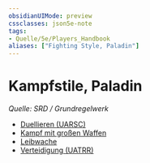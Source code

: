 ```yaml
---
obsidianUIMode: preview
cssclasses: json5e-note
tags:
- Quelle/5e/Players_Handbook
aliases: ["Fighting Style, Paladin"]
---
```

# Kampfstile, Paladin
*Quelle: SRD / Grundregelwerk*

- [Duellieren (UARSC)](Duellieren.md)
- [Kampf mit großen Waffen](Kampf%20mit%20großen%20Waffen.md)
- [Leibwache](Leibwache.md)
- [Verteidigung (UATRR)](Verteidigung.md)